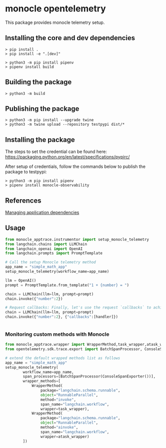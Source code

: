 # monocle opentelemetry 

This package provides monocle telemetry setup.

## Installing the core and dev dependencies
```
> pip install .
> pip install -e ".[dev]"

> python3 -m pip install pipenv
> pipenv install build

```

## Building the package

```
> python3 -m build 
```
## Publishing the package

```
> python3 -m pip install --upgrade twine
> python3 -m twine upload --repository testpypi dist/*
```

## Installing the package

The steps to set the credential can be found here:
https://packaging.python.org/en/latest/specifications/pypirc/

After setup of credentials, follow the commands below to publish the package to testpypi:

```
> python3 -m pip install pipenv
> pipenv install monocle-observability
```

## References

[Managing application dependencies](https://packaging.python.org/en/latest/tutorials/managing-dependencies/)

## Usage
```python
from monocle_apptrace.instrumentor import setup_monocle_telemetry
from langchain.chains import LLMChain
from langchain_openai import OpenAI
from langchain.prompts import PromptTemplate

# Call the setup Monocle telemetry method
app_name = "simple_math_app"
setup_monocle_telemetry(workflow_name=app_name)

llm = OpenAI()
prompt = PromptTemplate.from_template("1 + {number} = ")

chain = LLMChain(llm=llm, prompt=prompt)
chain.invoke({"number":2})

# Request callbacks: Finally, let's use the request `callbacks` to achieve the same result
chain = LLMChain(llm=llm, prompt=prompt)
chain.invoke({"number":2}, {"callbacks":[handler]})
    
```

### Monitoring custom methods with Monocle

```python
from monocle_apptrace.wrapper import WrapperMethod,task_wrapper,atask_wrapper
from opentelemetry.sdk.trace.export import BatchSpanProcessor, ConsoleSpanExporter

# extend the default wrapped methods list as follows
app_name = "simple_math_app"
setup_monocle_telemetry(
        workflow_name=app_name,
        span_processors=[BatchSpanProcessor(ConsoleSpanExporter())],
        wrapper_methods=[
            WrapperMethod(
                package="langchain.schema.runnable",
                object="RunnableParallel",
                method="invoke",
                span_name="langchain.workflow",
                wrapper=task_wrapper),
            WrapperMethod(
                package="langchain.schema.runnable",
                object="RunnableParallel",
                method="ainvoke",
                span_name="langchain.workflow",
                wrapper=atask_wrapper)
        ])

```

